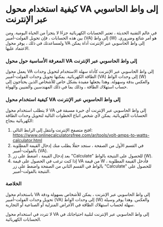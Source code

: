 كيفية استخدام محول VA إلى واط الحاسوبي عبر الإنترنت
===================================================

في عالم التقنية الحديثة ، تعتبر الحسابات الكهربائية جزءًا لا يتجزأ من الحياة اليومية. ومن بين هذه الحسابات ، فإن تحويل الفولت-أمبير (VA) إلى واط (W) هو أمر شائع وضروري. ولمساعدتك في ذلك ، يوفر محول VA إلى واط الحاسوبي عبر الإنترنت أداة يمكن الاعتماد عليها.

### المعرفة الأساسية حول محول VA إلى واط الحاسوبي عبر الإنترنت

يعمل محول VA إلى واط الحاسوبي عبر الإنترنت كأداة سهلة الاستخدام لتحويل وحدات الطاقة الكهربائية. يمكنها تحويل وحدات الفولت-أمبير (VA) إلى وحدات الواط (W) والعكس بدقة وسهولة. وهذا يجعلها مفيدة بشكل خاص للأشخاص الذين يحتاجون إلى حساب استهلاك الطاقة ، وذلك بما في ذلك المهندسين والفنيين والهواة.

### كيفية استخدام محول VA إلى واط الحاسوبي عبر الإنترنت

لا يتطلب استخدام محول VA إلى واط الحاسوبي عبر الإنترنت أي خبرة مسبقة في الحسابات الكهربائية. يمكن لأي شخص اتباع الخطوات التالية لتحويل وحدات الطاقة الكهربائية بنجاح:

1. افتح متصفح الإنترنت وانتقل إلى الرابط التالي: <https://www.onlinecalculatorsfree.com/ar/tools/volt-amps-to-watts-calculator.html>
2. في القسم الأول من الصفحة ، ستجد حقلًا يطلب منك إدخال القيمة المطلوبة بالفولت-أمبير (VA).
3. بعد إدخال القيمة ، اضغط على زر "Calculate" للحصول على النتيجة بالواط (W).
4. إذا كنت ترغب في الحصول على قيمة VA من قيمة W ، فأدخل القيمة المطلوبة بالواط في القسم الثاني من الصفحة واضغط على زر "Calculate" للحصول على النتيجة بالفولت-أمبير.

### الخلاصة

باستخدام محول VA إلى واط الحاسوبي عبر الإنترنت ، يمكن للأشخاص بسهولة ودقة تحويل وحدات الفولت-أمبير (VA) إلى وحدات الواط (W) والعكس. وهذا يوفر وسيلة سهلة لحساب استهلاك الطاقة في الأغراض المنزلية أو الصناعية أو التجارية.

لا تتردد في استخدام محول VA إلى واط الحاسوبي عبر الإنترنت لتلبية احتياجاتك في الحسابات الكهربائية.
